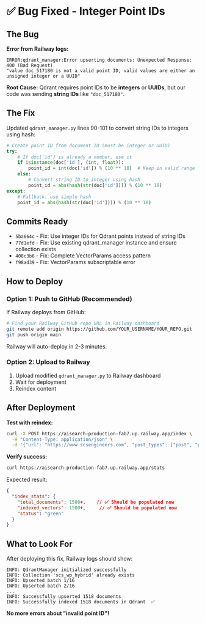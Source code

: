 # ✅ Bug Fixed - Integer Point IDs

## The Bug

**Error from Railway logs:**
```
ERROR:qdrant_manager:Error upserting documents: Unexpected Response: 400 (Bad Request)
"value doc_517180 is not a valid point ID, valid values are either an unsigned integer or a UUID"
```

**Root Cause:**
Qdrant requires point IDs to be **integers** or **UUIDs**, but our code was sending **string IDs** like `"doc_517180"`.

## The Fix

Updated `qdrant_manager.py` lines 90-101 to convert string IDs to integers using hash:

```python
# Create point ID from document ID (must be integer or UUID)
try:
    # If doc['id'] is already a number, use it
    if isinstance(doc['id'], (int, float)):
        point_id = int(doc['id']) % (10 ** 18)  # Keep in valid range
    else:
        # Convert string ID to integer using hash
        point_id = abs(hash(str(doc['id']))) % (10 ** 18)
except:
    # Fallback: use simple hash
    point_id = abs(hash(str(doc['id']))) % (10 ** 18)
```

## Commits Ready

- `5ba664c` - Fix: Use integer IDs for Qdrant points instead of string IDs
- `77d1efd` - Fix: Use existing qdrant_manager instance and ensure collection exists
- `408c3b6` - Fix: Complete VectorParams access pattern
- `f98ad39` - Fix: VectorParams subscriptable error

## How to Deploy

### Option 1: Push to GitHub (Recommended)

If Railway deploys from GitHub:

```bash
# Find your Railway GitHub repo URL in Railway dashboard
git remote add origin https://github.com/YOUR_USERNAME/YOUR_REPO.git
git push origin main
```

Railway will auto-deploy in 2-3 minutes.

### Option 2: Upload to Railway

1. Upload modified `qdrant_manager.py` to Railway dashboard
2. Wait for deployment
3. Reindex content

## After Deployment

**Test with reindex:**
```bash
curl -X POST https://aisearch-production-fab7.up.railway.app/index \
  -H "Content-Type: application/json" \
  -d '{"url": "https://www.scsengineers.com", "post_types": ["post", "page"]}'
```

**Verify success:**
```bash
curl https://aisearch-production-fab7.up.railway.app/stats
```

Expected result:
```json
{
  "index_stats": {
    "total_documents": 1500+,    // ✅ Should be populated now
    "indexed_vectors": 1500+,     // ✅ Should be populated now
    "status": "green"
  }
}
```

## What to Look For

After deploying this fix, Railway logs should show:
```
INFO: QdrantManager initialized successfully
INFO: Collection 'scs_wp_hybrid' already exists
INFO: Upserted batch 1/16
INFO: Upserted batch 2/16
...
INFO: Successfully upserted 1518 documents
INFO: Successfully indexed 1518 documents in Qdrant  ✅
```

**No more errors about "invalid point ID"!**

